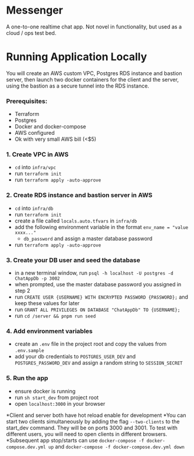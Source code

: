 # Messenger

A one-to-one realtime chat app. Not novel in functionality, but used as a cloud / ops test bed.

# Running Application Locally
You will create an AWS custom VPC, Postgres RDS instance and bastion server, then launch two docker containers for the client and the server, using the bastion as a secure tunnel into the RDS instance.
### Prerequisites:
  - Terraform
  - Postgres
  - Docker and docker-compose
  - AWS configured
  - Ok with very small AWS bill (<$5)

### 1. Create VPC in AWS
  - `cd` into `infra/vpc`
  - run `terraform init`
  - run `terraform apply -auto-approve`
### 2. Create RDS instance and bastion server in AWS
  - `cd` into `infra/db`
  - run `terraform init`
  - create a file called `locals.auto.tfvars` in `infra/db`
  - add the following environment variable in the format `env_name = "value xxxx..."`
    - `db_password` and assign a master database password
  - run `terraform apply -auto-approve`
### 3. Create your DB user and seed the database
  - in a new terminal window, run `psql -h localhost -U postgres -d ChatAppDb -p 3002`
  - when prompted, use the master database password you assigned in step 2
  - run `CREATE USER {USERNAME} WITH ENCRYPTED PASSWORD {PASSWORD};` and keep these values for later
  - run `GRANT ALL PRIVILEGES ON DATABASE "ChatAppDb" TO {USERNAME};`
  - run `cd /server && pnpm run seed`
### 4. Add environment variables
  - create an `.env` file in the project root and copy the values from `.env.sample`
  - add your db credentials to `POSTGRES_USER_DEV` and `POSTGRES_PASSWORD_DEV` and assign a random string to `SESSION_SECRET`
### 5. Run the app
  - ensure docker is running
  - run `sh start_dev` from project root
  - open `localhost:3000` in your browser

*Client and server both have hot reload enable for development
*You can start two clients simultaneously by adding the flag `--two-clients` to the start_dev command. They will be on ports 3000 and 3001. To test with different users, you will need to open clients in different browsers.
*Subsequent app stop/starts can use `docker-compose -f docker-compose.dev.yml up` and `docker-compose -f docker-compose.dev.yml down`
